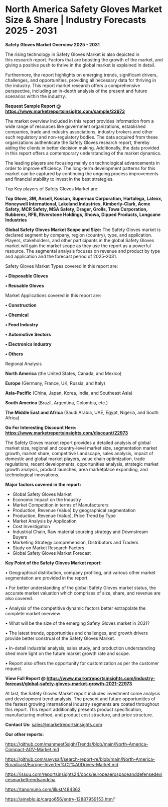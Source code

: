 # North America Safety Gloves Market Size & Share | Industry Forecasts 2025 - 2031

<Strong> Safety Gloves Market Overview 2025 - 2031</strong>

The rising technology in Safety Gloves Market is also depicted in this research report. Factors that are boosting the growth of the market, and giving a positive push to thrive in the global market is explained in detail.

Furthermore, the report highlights on emerging trends, significant drivers, challenges, and opportunities, providing all necessary data for thriving in the industry. This report market research offers a comprehensive perspective, including an in-depth analysis of the present and future scenarios within the industry.

<strong>Request Sample Report @ <a href=https://www.marketreportsinsights.com/sample/22973>https://www.marketreportsinsights.com/sample/22973</a></strong>

The market overview included in this report provides information from a wide range of resources like government organizations, established companies, trade and industry associations, industry brokers and other such regulatory and non-regulatory bodies. The data acquired from these organizations authenticate the Safety Gloves research report, thereby aiding the clients in better decision making. Additionally, the data provided in this report offers a contemporary understanding of the market dynamics.

The leading players are focusing mainly on technological advancements in order to improve efficiency. The long-term development patterns for this market can be captured by continuing the ongoing process improvements and financial stability to invest in the best strategies.

Top Key players of Safety Gloves Market are:

<strong>Top Glove, 3M, Ansell, Kossan, Supermax Corporation, Hartalega, Latexx, Honeywell International, Lakeland Industries, Kimberly-Clark, Acme Safety, MCR Safety, MSA Safety, Drager, Grolls, Towa Corporation, Rubberex, RFB, Riverstone Holdings, Showa, Dipped Products, Longcane Industries</strong>

<strong><b>Global Safety Gloves Market Scope and Size:</b></strong>
The Safety Gloves market is declared segment by company, region (country), type, and application. Players, stakeholders, and other participants in the global Safety Gloves market will gain the market scope as they use the report as a powerful resource. The segmental analysis focuses on revenue and product by type and application and the forecast period of 2025-2031.

Safety Gloves Market Types covered in this report are:

<strong>• Disposable Gloves

• Reusable Gloves</strong>

Market Applications covered in this report are:

<strong>• Construction

• Chemical

• Food Industry

• Automotive Sectors

• Electronics Industry

• Others</strong> 

Regional Analysis

<strong>North America</strong> (the United States, Canada, and Mexico)

<strong>Europe</strong> (Germany, France, UK, Russia, and Italy)

<strong>Asia-Pacific</strong> (China, Japan, Korea, India, and Southeast Asia)

<strong>South America</strong> (Brazil, Argentina, Colombia, etc.)

<strong>The Middle East and Africa</strong> (Saudi Arabia, UAE, Egypt, Nigeria, and South Africa)

<strong>Go For Interesting Discount Here: <a href=https://www.marketreportsinsights.com/discount/22973>https://www.marketreportsinsights.com/discount/22973</a></strong>

The Safety Gloves market report provides a detailed analysis of global market size, regional and country-level market size, segmentation market growth, market share, competitive Landscape, sales analysis, impact of domestic and global market players, value chain optimization, trade regulations, recent developments, opportunities analysis, strategic market growth analysis, product launches, area marketplace expanding, and technological innovations.

<strong><b>Major factors covered in the report:</b></strong>
<ul>
  <li>Global Safety Gloves Market </li>
  <li>Economic Impact on the Industry</li>
  <li>Market Competition in terms of Manufacturers</li>
  <li>Production, Revenue (Value) by geographical segmentation</li>
  <li>Production, Revenue (Value), Price Trend by Type</li>
  <li>Market Analysis by Application</li>
  <li>Cost Investigation</li>
  <li>Industrial Chain, Raw material sourcing strategy and Downstream Buyers</li>
  <li>Marketing Strategy comprehension, Distributors and Traders</li>
  <li>Study on Market Research Factors</li>
  <li>Global Safety Gloves Market Forecast</li>
</ul>

<strong><b>Key Point of the Safety Gloves Market report:</b></strong>

• Geographical distribution, company profiling, and various other market segmentation are provided in the report.

• For better understanding of the global Safety Gloves market status, the accurate market valuation which comprises of size, share, and revenue are also covered.

• Analysis of the competitive dynamic factors better extrapolate the complete market overview

• What will be the size of the emerging Safety Gloves market in 2031?

• The latest trends, opportunities and challenges, and growth drivers provide better construal of the Safety Gloves Market.

• In-detail industrial analysis, sales study, and production understanding shed more light on the future market growth rate and scope.

• Report also offers the opportunity for customization as per the customer request.

<strong><b>View Full Report @ <a href=https://www.marketreportsinsights.com/industry-forecast/global-safety-gloves-market-growth-2021-22973>https://www.marketreportsinsights.com/industry-forecast/global-safety-gloves-market-growth-2021-22973</a></b></strong>


At last, the Safety Gloves Market report includes investment come analysis and development trend analysis. The present and future opportunities of the fastest growing international industry segments are coated throughout this report. This report additionally presents product specification, manufacturing method, and product cost structure, and price structure.

<strong>Contact Us:</strong>
sales@marketreportsinsights.com

<strong>Our other reports:</strong>

<a href=https://github.com/manmeet5sigh/Trends/blob/main/North-America-Compact-AGV-Market.md>https://github.com/manmeet5sigh/Trends/blob/main/North-America-Compact-AGV-Market.md</a>

<a href=https://github.com/sayysaif/search-report-re/blob/main/North-America-Broadcast/Europe-Inverter%C2%A0Drives-Market.md>https://github.com/sayysaif/search-report-re/blob/main/North-America-Broadcast/Europe-Inverter%C2%A0Drives-Market.md</a>

<a href=https://issuu.com/reportsinsights24/docs/europeaerospaceanddefensedevicesmarkettrendsandcha>https://issuu.com/reportsinsights24/docs/europeaerospaceanddefensedevicesmarkettrendsandcha</a>

<a href=https://tanomuno.com/illust/484362>https://tanomuno.com/illust/484362</a>

<a href=https://ameblo.jp/cargo656/entry-12887959153.html>https://ameblo.jp/cargo656/entry-12887959153.html</a>"
